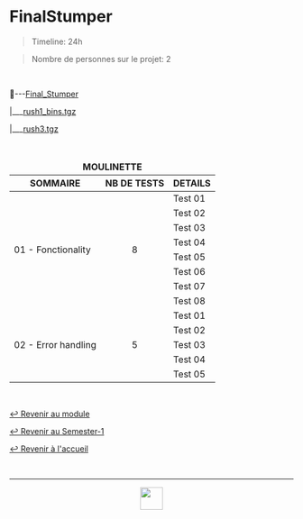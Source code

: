 # FinalStumper

> Timeline: 24h

> Nombre de personnes sur le projet: 2

<br>

📂---[Final_Stumper](https://github.com/Studio-17/Epitech-Subjects/blob/main/Semester-1/B-CPE-101/FinalStumper/Final_Stumper)

|\_\_\_[rush1_bins.tgz](https://github.com/Studio-17/Epitech-Subjects/blob/main/Semester-1/B-CPE-101/FinalStumper/rush1_bins.tgz)

|\_\_\_[rush3.tgz](https://github.com/Studio-17/Epitech-Subjects/blob/main/Semester-1/B-CPE-101/FinalStumper/rush3.tgz)

<br>

<table align="center">
    <thead>
        <tr>
            <td colspan="3" align="center"><strong>MOULINETTE</strong></td>
        </tr>
        <tr>
            <th>SOMMAIRE</th>
            <th>NB DE TESTS</th>
            <th>DETAILS</th>
        </tr>
    </thead>
    <tbody>
        <tr>
            <td rowspan="8">01 - Fonctionality</td>
            <td rowspan="8" style="text-align: center;">8</td>
            <td>Test 01</td>
        </tr>
        <tr>
            <td>Test 02</td>
        </tr>
        <tr>
            <td>Test 03</td>
        </tr>
        <tr>
            <td>Test 04</td>
        </tr>
        <tr>
            <td>Test 05</td>
        </tr>
        <tr>
            <td>Test 06</td>
        </tr>
        <tr>
            <td>Test 07</td>
        </tr>
        <tr>
            <td>Test 08</td>
        </tr>
        <tr>
            <td rowspan="5">02 - Error handling</td>
            <td rowspan="5" style="text-align: center;">5</td>
            <td>Test 01</td>
        </tr>
        <tr>
            <td>Test 02</td>
        </tr>
        <tr>
            <td>Test 03</td>
        </tr>
        <tr>
            <td>Test 04</td>
        </tr>
        <tr>
            <td>Test 05</td>
        </tr>
    </tbody>
</table>

<br>

[↩️ Revenir au module](https://github.com/Studio-17/Epitech-Subjects/tree/main/Semester-1/B-CPE-101)

[↩️ Revenir au Semester-1](https://github.com/Studio-17/Epitech-Subjects/tree/main/Semester-1)

[↩️ Revenir à l'accueil](https://github.com/Studio-17/Epitech-Subjects)

<br>

---

<div align="center">

<a href="https://github.com/Studio-17" target="_blank"><img src="../../../voc17.gif" width="40"></a>

</div>
